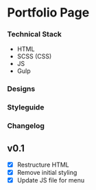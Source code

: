 # Portfolio Page

### Technical Stack

- HTML
- SCSS (CSS)
- JS
- Gulp

### Designs

### Styleguide

### Changelog

## v0.1
- [x] Restructure HTML
- [x] Remove initial styling
- [x] Update JS file for menu
